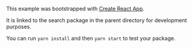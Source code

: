 This example was bootstrapped with [Create React App](https://github.com/facebook/create-react-app).

It is linked to the search package in the parent directory for development purposes.

You can run `yarn install` and then `yarn start` to test your package.
